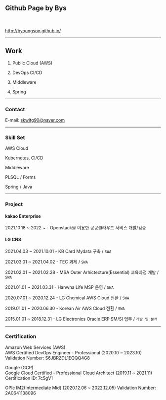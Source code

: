 ## **Github Page by Bys**  
<br><br>
http://byoungsoo.github.io/

            

---
## **Work**
1. Public Cloud (AWS)
   
2. DevOps CI/CD
   
3. Middleware

4. Spring


---
### **Contact**
E-mail: skwltg90@naver.com


---
### **Skill Set**  

AWS Cloud

Kubernetes, CI/CD

Middleware

PLSQL / Forms

Spring / Java


---
### **Project**  
#### **kakao Enterprise**
2021.10.18 ~ 2022.~ - Openstack을 이용한 공공클라우드 서비스 개발/검증  

#### **LG CNS**
2021.04.03 ~ 2021.10.01 - KB Card Mydata 구축  / `SWA`  

2021.03.01 ~ 2021.04.02 - TEC 과제 / `SWA`  

2021.02.01 ~ 2021.02.28 - MSA Outer Arhictecture(Essential) 교육과정 개발 / `SWA`  

2021.01.01 ~ 2021.03.31 - Hanwha Life MSP 운영 / `SWA`  

2020.07.01 ~ 2020.12.24 - LG Chemical AWS Cloud 전환 / `SWA`  

2019.01.01 ~ 2020.06.30 - Korean Air AWS Cloud 전환 / `SWA`  

2015.01.01 ~ 2018.12.31 - LG Electronics Oracle ERP SM/SI 업무 / `개발 및 분석`  


---
### **Certification**  
Amazon Web Services (AWS)   
AWS Certified DevOps Engineer - Professional (2020.10 ~ 2023.10)  
Validation Number: S6JBRZDL1EQQQ4G8

Google (GCP)  
Google Cloud Certified - Professional Cloud Architect (2019.11 ~ 2021.11)  
Certification ID: 7c5gV1

OPIc
IM2(Intermediate Mid) (2020.12.06 ~ 2022.12.05)
Validation Number: 2A0641138096